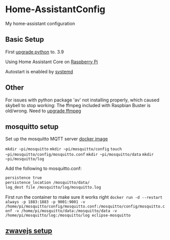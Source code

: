 # Home-AssistantConfig
My home-assistant configuration 

## Basic Setup
First [upgrade python](https://raspberrypi.stackexchange.com/questions/116118/updating-python-3-7-to-3-8) to. 3.9

Using Home Assistant Core on [Raspberry Pi](https://www.home-assistant.io/docs/installation/raspberry-pi/)

Autostart is enabled by [systemd](https://home-assistant.io/docs/autostart/systemd/)

## Other
For issues with python package 'av' not installing properly, which caused skybell to stop working:
The ffmpeg included with Raspbian Buster is old/wrong.  Need to [upgrade ffmpeg](https://linuxconfig.org/how-to-install-the-deb-multimedia-repository-with-vlc-kodi-and-ffmpeg-on-debian-10-buster#h2-how-to-import-the-repository-key)

## mosquitto setup

Set up the mosquitto MQTT server [docker image](https://hub.docker.com/_/eclipse-mosquitto)

`mkdir ~pi/mosquitto`
`mkdir ~pi/mosquitto/config`
`touch ~pi/mosquitto/config/mosquitto.conf`
`mkdir ~pi/mosquitto/data`
`mkdir ~pi/mosquitto/log`

Add the following to mosquitto.conf:

```txt
persistence true
persistence_location /mosquitto/data/
log_dest file /mosquitto/log/mosquitto.log
```

First run the container to make sure it works right
`docker run -d --restart always -p 1883:1883 -p 9001:9001 -v /home/pi/mosquitto/config/mosquitto.conf:/mosquitto/config/mosquitto.conf -v /home/pi/mosquitto/data:/mosquitto/data -v /home/pi/mosquitto/log:/mosquitto/log eclipse-mosquitto`

## [zwavejs setup](ZWAVE_NOTES.md)
